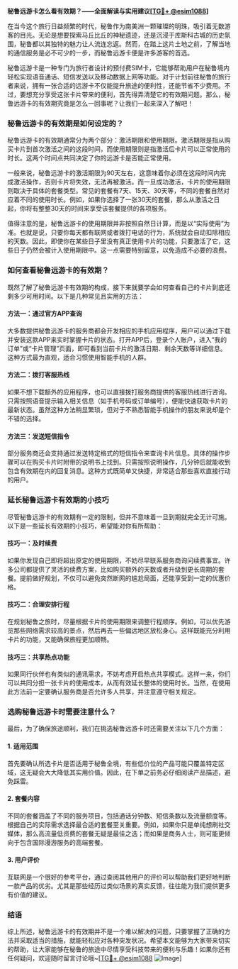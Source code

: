 **秘鲁远游卡怎么看有效期？——全面解读与实用建议[[TG💪+ @esim1088](https://t.me/s/esim1088)]**

在当今这个旅行日益频繁的时代，秘鲁作为南美洲一颗璀璨的明珠，吸引着无数游客的目光。无论是想要探索马丘比丘的神秘遗迹，还是沉浸于库斯科古城的历史氛围，秘鲁都以其独特的魅力让人流连忘返。然而，在踏上这片土地之前，了解当地的通信服务是必不可少的一步，而秘鲁远游卡便是许多游客的首选。

秘鲁远游卡是一种专门为旅行者设计的预付费SIM卡，它能够帮助用户在秘鲁境内轻松实现语音通话、短信发送以及移动数据上网等功能。对于计划前往秘鲁的旅行者来说，拥有一张合适的远游卡不仅能提升旅途的便利性，还能节省不少费用。不过，要想充分享受这张卡片带来的便利，首先得弄清楚它的有效期问题。那么，秘鲁远游卡的有效期究竟是怎么一回事呢？让我们一起来深入了解吧！

### **秘鲁远游卡的有效期是如何设定的？**

秘鲁远游卡的有效期通常分为两个部分：激活期限和使用期限。激活期限是指从购买卡片到首次激活之间的这段时间，而使用期限则是指激活后卡片可以正常使用的时长。这两个时间点共同决定了你的远游卡是否能正常使用。

一般来说，秘鲁远游卡的激活期限为90天左右，这意味着你必须在这段时间内完成激活操作，否则卡片将失效，无法再被激活。而一旦成功激活，卡片的使用期限则取决于具体的套餐类型。常见的套餐有7天、15天、30天等，不同的套餐自然对应着不同的使用时长。例如，如果你选择了一张30天的套餐，那么从激活之日起，你将有整整30天的时间来享受该套餐提供的各项服务。

值得注意的是，秘鲁远游卡的使用期限并非按照自然日计算，而是以“实际使用”为准。也就是说，只要你每天都有联网或者拨打电话的行为，系统就会自动扣除相应的天数。因此，即使你在某些日子里没有真正使用卡片的功能，只要激活了它，这些日子仍然会被计入使用期限中。这一点需要特别留意，以免造成不必要的浪费。

### **如何查看秘鲁远游卡的有效期？**

既然了解了秘鲁远游卡有效期的构成，接下来就要学会如何查看自己的卡片到底还剩多少可用时间。以下是几种常见且实用的方法：

#### **方法一：通过官方APP查询**
大多数提供秘鲁远游卡的服务商都会开发相应的手机应用程序，用户可以通过下载并安装这款APP来实时掌握卡片的状态。打开APP后，登录个人账户，进入“我的订单”或“卡片管理”页面，即可看到当前卡片的激活日期、剩余天数等详细信息。这种方式最为直观，适合习惯使用智能手机的人群。

#### **方法二：拨打客服热线**
如果不想下载额外的应用程序，也可以直接拨打服务商提供的客服热线进行咨询。只需按照语音提示输入相关信息（如手机号码或订单编号），便能快速获取卡片的最新状态。虽然这种方法稍显繁琐，但对于不熟悉智能手机操作的朋友来说却是个不错的选择。

#### **方法三：发送短信指令**
部分服务商还会支持通过发送特定格式的短信指令来查询卡片信息。具体的操作步骤可以在购买卡片时附带的说明书上找到。只需按照说明操作，几分钟后就能收到包含有效期在内的回复消息。这种方式既简单又快捷，非常适合那些喜欢直接行动的用户。

### **延长秘鲁远游卡有效期的小技巧**

尽管秘鲁远游卡的有效期有一定的限制，但并不意味着一旦到期就完全无计可施。以下是一些延长有效期的小技巧，希望能对你有所帮助：

#### **技巧一：及时续费**
如果你发现自己即将超出原定的使用期限，不妨尽早联系服务商询问续费事宜。许多公司都提供了灵活的续费方案，比如购买额外的天数或者升级到更长周期的套餐。提前做好规划，不仅可以避免突然断网的尴尬局面，还能享受到一定的优惠价格。

#### **技巧二：合理安排行程**
在规划秘鲁之旅时，尽量根据卡片的使用期限来调整行程顺序。例如，可以优先游览那些网络需求较高的景点，然后再去一些偏远地区放松身心。这样既能充分利用卡片的功能，又能确保旅程更加顺畅。

#### **技巧三：共享热点功能**
如果同行伙伴也有类似的通讯需求，不妨考虑开启热点共享模式。这样一来，你们可以共同分担一张卡片的使用成本，从而有效延长整体的使用时长。当然，在使用此方法前一定要确认服务商是否允许多人共享，并注意遵守相关规定。

### **选购秘鲁远游卡时需要注意什么？**

最后，为了确保旅途顺利，我们在挑选秘鲁远游卡时还需要关注以下几个方面：

#### **1. 适用范围**
首先要确认所选卡片是否适用于秘鲁全境，有些低价位的产品可能只覆盖特定区域，这无疑会大大降低其实用价值。因此，在下单之前务必仔细阅读产品描述，避免踩雷。

#### **2. 套餐内容**
不同的套餐涵盖了不同的服务项目，包括通话分钟数、短信条数以及流量额度等。根据自己的实际需求选择最合适的套餐至关重要。例如，如果你只是单纯想刷社交媒体，那么高流量低资费的套餐无疑是最佳之选；而如果是商务人士，则可能更倾向于包含国际漫游服务的高端套餐。

#### **3. 用户评价**
互联网是一个很好的参考平台，通过查阅其他用户的评价可以帮助我们更好地判断一款产品的优劣。尤其是那些经历过类似场景的真实反馈，往往能为我们提供更多有价值的建议。

### **结语**

综上所述，秘鲁远游卡的有效期并不是一个难以解决的问题，只要掌握了正确的方法并采取适当的措施，就能轻松应对各种突发状况。希望本文能够为大家带来切实的帮助，让大家能够在秘鲁的旅途中尽情享受科技带来的便利与乐趣！如果你还有任何疑问，欢迎随时留言讨论哦~[[TG💪+ @esim1088](https://t.me/s/esim1088) ![Image](https://i.postimg.cc/4NQfJmqS/Snipaste-2025-05-13-00-14-12.png)]